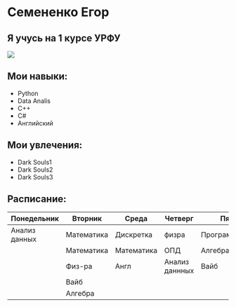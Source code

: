 # Семененко Егор
## Я учусь на 1 курсе УРФУ
![](https://github.githubassets.com/semenenkoe964-lang/Vibe/blob/main/OaRJ1Ykw8G3PvCRZZ4GMjhErM1qQ7GzP.jpeg)
## Мои навыки:
* Python
* Data Analis
* C++
* C#
* Английский
## Мои увлечения:
* Dark Souls1
* Dark Souls2
* Dark Souls3
## Расписание:
|Понедельник  |Вторник   |Среда      |Четверг        |Пятница|
|-----------  |----------|-----------|---------------|----------------|
|Анализ данных|Математика|Дискретка  |физра          |Программирование|
|             |Математика|Математика |ОПД            |Алгебра|
|             |Физ-ра    |Англ       |Анализ даннных |Вайб|
|             |Вайб|
|             |Алгебра|
